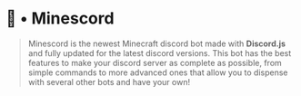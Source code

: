 # 👑 • Minescord

> Minescord is the newest Minecraft discord bot made with **Discord.js** and fully updated for the latest discord versions. This bot has the best features to make your discord server as complete as possible, from simple commands to more advanced ones that allow you to dispense with several other bots and have your own!

